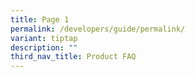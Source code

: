```yaml
---
title: Page 1
permalink: /developers/guide/permalink/
variant: tiptap
description: ""
third_nav_title: Product FAQ
---
```

<p></p>
